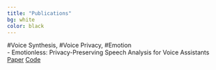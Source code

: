 ```yaml
---
title: "Publications"
bg: white
color: black
---
```

<link rel="stylesheet" href="https://maxcdn.bootstrapcdn.com/bootstrap/4.0.0-alpha.2/css/bootstrap.min.css" integrity="sha384-y3tfxAZXuh4HwSYylfB+J125MxIs6mR5FOHamPBG064zB+AFeWH94NdvaCBm8qnd" crossorigin="anonymous">

<div class="card">
  <div class="card-header">#Voice Synthesis, #Voice Privacy, #Emotion </div>
  <div class="card-body">
    <h7 class="card-title"> - Emotionless: Privacy-Preserving Speech Analysis for Voice Assistants</h7>
    <a href="https://arxiv.org/abs/2007.15064" class="card-link">Paper</a>
    <a href="https://github.com/RanyaJumah/Emotionless_Privacy_Preserving_Speech_Analysis" class="card-link">Code</a>
  </div>
</div>


